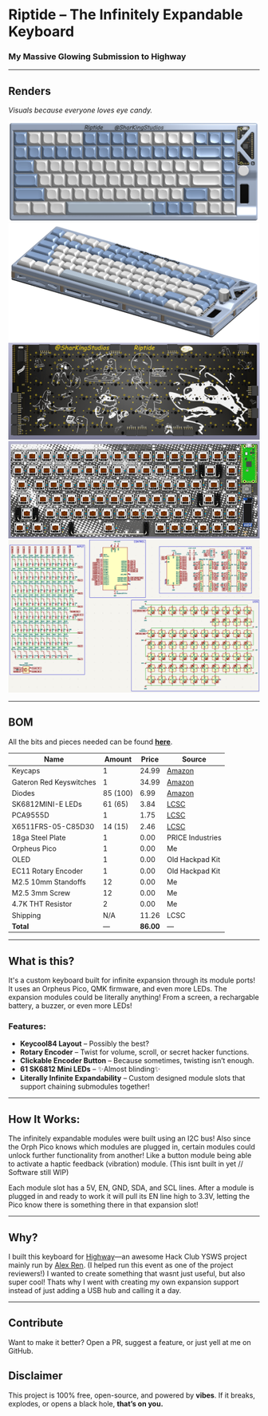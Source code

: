 # Riptide – The Infinitely Expandable Keyboard

### My Massive Glowing Submission to Highway

---

## Renders
*Visuals because everyone loves eye candy.*

![Final CAD Render Top](<./Assets/Screenshots/Screenshot 2025-07-30 161947.png>)
![Final CAD Render](<./Assets/Screenshots/Screenshot 2025-07-30 161927.png>)
![Final PCB view back](<./Assets/Screenshots/Screenshot 2025-07-24 110135.png>)
![Final PCB view top](<./Assets/Screenshots/Screenshot 2025-07-30 192022.png>)
![Finished Schematic](<Assets/Screenshots/Screenshot 2025-07-30 225739.png>)

---
## BOM
All the bits and pieces needed can be found **[here](/BOM.csv)**.

| Name                   | Amount     | Price  | Source |
|------------------------|------------|--------|--------|
| Keycaps                | 1          | 24.99  | [Amazon](https://www.amazon.com/dp/B0DBPKP52D?th=1) |
| Gateron Red Keyswitches| 1          | 34.99  | [Amazon](https://www.amazon.com/gp/product/B07CVQ7ZRL) |
| Diodes                | 85 (100)    | 6.99   | [Amazon](https://www.amazon.com/dp/B079KJ91JZ) |
| SK6812MINI-E LEDs      | 61 (65)    | 3.84   | [LCSC](https://lcsc.com/product-detail/RGB-LEDs-Built-in-IC_OPSCO-Optoelectronics-SK6812MINI-E_C5149201.html) |
| PCA9555D               | 1          | 1.75   | [LCSC](https://lcsc.com/product-detail/I-O-Expanders_NXP-PCA9555DB-118_C133183.html) |
| X6511FRS-05-C85D30     | 14 (15)    | 2.46   | [LCSC](https://lcsc.com/product-detail/Female-Headers_XKB-Connection-X6511FRS-05-C85D30_C5142238.html) |
| 18ga Steel Plate       | 1          | 0.00   | PRICE Industries |
| Orpheus Pico           | 1          | 0.00   | Me |
| OLED                   | 1          | 0.00   | Old Hackpad Kit |
| EC11 Rotary Encoder    | 1          | 0.00   | Old Hackpad Kit |
| M2.5 10mm Standoffs    | 12         | 0.00   | Me |
| M2.5 3mm Screw         | 12         | 0.00   | Me |
| 4.7K THT Resistor      | 2          | 0.00   | Me |
| Shipping               | N/A        | 11.26  | LCSC |
| **Total**              | —          | **86.00** | — |


---

## What is this?
It's a custom keyboard built for infinite expansion through its module ports! It uses an Orpheus Pico, QMK firmware, and even more LEDs.
The expansion modules could be literally anything! From a screen, a rechargable battery, a buzzer, or even more LEDs! 

### Features:
- **Keycool84 Layout** – Possibly the best?
- **Rotary Encoder** – Twist for volume, scroll, or secret hacker functions.
- **Clickable Encoder Button** – Because sometimes, twisting isn’t enough.
- **61 SK6812 Mini LEDs** – ✨Almost blinding✨
- **Literally Infinite Expandability** – Custom designed module slots that support chaining submodules together!

---

## How It Works:
The infinitely expandable modules were built using an I2C bus! Also since the Orph Pico knows which modules are plugged in, certain modules could unlock further functionality from another! Like a button module being able to activate a haptic feedback (vibration) module. (This isnt built in yet // Software still WIP)

Each module slot has a 5V, EN, GND, SDA, and SCL lines.
After a module is plugged in and ready to work it will pull its EN line high to 3.3V, letting the Pico know there is something there in that expansion slot!

---

## Why?
I built this keyboard for [Highway](https://highway.hackclub.com)—an awesome Hack Club YSWS project mainly run by [Alex Ren](https://github.com/qcoral). (I helped run this event as one of the project reviewers!) I wanted to create something that wasnt just useful, but also super cool! Thats why I went with creating my own expansion support instead of just adding a USB hub and calling it a day.

---

## Contribute  
Want to make it better? Open a PR, suggest a feature, or just yell at me on GitHub.

## Disclaimer  
This project is 100% free, open-source, and powered by **vibes**. If it breaks, explodes, or opens a black hole, **that’s on you.**
